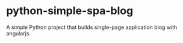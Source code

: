 # python-simple-spa-blog
A simple Python project that builds single-page application blog with angularjs.
